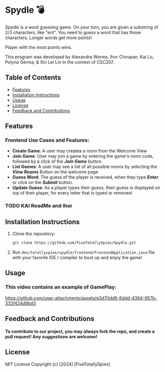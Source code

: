 # Spydle :bomb:

Spydle is a word guessing game. On your turn, you are given a substring of 2/3 characters, like "ent". You need to guess a word that has those characters. Longer words get more points!

Player with the most points wins.

This program was developed by Alexandra Worms, Ihor Chovpan, Kai Lo, Polyna Germa, & Xin Lei Lin in the context of CSC207.

## Table of Contents
- [Features](#features)
- [Installation Instructions](#installation-instructions)
- [Usage](#usage)
- [License](#license)
- [Feedback and Contributions](#feedback-and-contributions)

## Features
### Frontend Use Cases and Features:
- **Create Game**: A user may createa a room from the Welcome View
- **Join Game**: User may join a game by entering the game's room code, followed by a click of the **_Join Game_** button.
- **List Games**: A user may see a list of all possible rooms by selecting the **_View Rooms_** Button on the welcome page​
- **Guess Word**: The guess of the player is received, when they type **_Enter_** or click on the **_Submit_** button.
- **Update Guess**: As a player types their guess, their guess is displayed on top of their player, for every letter that is typed or removed.​

### TODO KAI ReadMe and Ihor

## Installation Instructions
1. Clone the repository:
   ```bash
   git clone https://github.com/FiveTotallySpies/Spydle.git

2. Run ```dev/totallyspies/spydle/frontend/FrontendApplication.java``` file with your favorite IDE / compiler to boot up and enjoy the game!

## Usage

### This video contains an example of GamePlay:
https://github.com/user-attachments/assets/e2d70dd6-6ddd-4364-957b-332f424d9bd3


## Feedback and Contributions
#### To contribute to our project, you may always fork the repo, and create a pull request! Any suggestions are welcome!

## License
MIT License
Copyright (c) [2024] [FiveTotallySpies]

